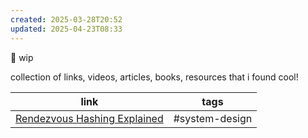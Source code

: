 ```yaml
---
created: 2025-03-28T20:52
updated: 2025-04-23T08:33
---
```

🚧 wip

collection of links, videos, articles, books, resources that i found cool!



| link                                                                                       | tags            |
| ------------------------------------------------------------------------------------------ | --------------- |
| [Rendezvous Hashing Explained](https://randorithms.com/2020/12/26/rendezvous-hashing.html) | #system-design  |
